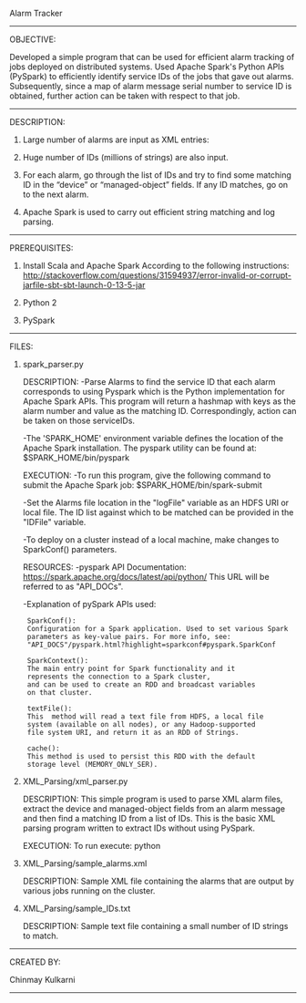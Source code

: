 Alarm Tracker

********************************

OBJECTIVE:

Developed a simple program that can be used for efficient alarm 
tracking of jobs deployed on distributed systems. Used Apache Spark's 
Python APIs (PySpark) to efficiently identify service IDs of the jobs 
that gave out alarms. Subsequently, since a map of alarm message 
serial number to service ID is obtained, further action can be taken 
with respect to that job.

********************************

DESCRIPTION:

1.	Large number of alarms are input as XML entries:

2.	Huge number of IDs (millions of strings) are also input.

3.	For each alarm, go through the list of IDs and try to find some 
	matching ID in the “device” or “managed-object” fields. 
	If any ID matches, go on to the next alarm.

4.	Apache Spark is used to carry out efficient string matching and 
	log parsing.

********************************

PREREQUISITES:

1.	Install Scala and Apache Spark According to the following 
	instructions: 
	http://stackoverflow.com/questions/31594937/error-invalid-or-corrupt-jarfile-sbt-sbt-launch-0-13-5-jar

2. Python 2

3. PySpark 

********************************

FILES:

1. spark_parser.py

	DESCRIPTION:
	-Parse Alarms to find the service ID that each alarm corresponds to 
	 using Pyspark which is the Python implementation for Apache Spark 
	 APIs. This program will return a hashmap with keys as the alarm 
	 number and value as the matching ID. Correspondingly, action can 
	 be taken on those serviceIDs.

 	-The 'SPARK_HOME' environment variable defines the location of the 
	 Apache Spark installation. The pyspark utility can be found at:
	 $SPARK_HOME/bin/pyspark


	EXECUTION:
 	-To run this program, give the following command to submit the 
  	 Apache Spark job:
  	 $SPARK_HOME/bin/spark-submit  <this file>

 	-Set the Alarms file location in the "logFile" variable as an HDFS 
	 URI or local file. The ID list against which to be matched can be 
	 provided in the "IDFile" variable. 
	
 	-To deploy on a cluster instead of a local machine, make changes to
  	 SparkConf() parameters.


	RESOURCES:
	-pyspark API Documentation: 
	 https://spark.apache.org/docs/latest/api/python/
  	 This URL will be referred to as "API_DOCs".

 	-Explanation of pySpark APIs used:

		SparkConf():
		Configuration for a Spark application. Used to set various Spark 
		parameters as key-value pairs. For more info, see:
		"API_DOCS"/pyspark.html?highlight=sparkconf#pyspark.SparkConf

		SparkContext():
		The main entry point for Spark functionality and it 
		represents the connection to a Spark cluster, 
		and can be used to create an RDD and broadcast variables 
		on that cluster.

		textFile():
		This  method will read a text file from HDFS, a local file 
		system (available on all nodes), or any Hadoop-supported 
		file system URI, and return it as an RDD of Strings.

		cache():
		This method is used to persist this RDD with the default 
		storage level (MEMORY_ONLY_SER).

2. XML_Parsing/xml_parser.py

	DESCRIPTION:
	This simple program is used to parse XML alarm files, extract
	the device and managed-object fields from an alarm message
	and then find a matching ID from a list of IDs. This is the
	basic XML parsing program written to extract IDs without using
	PySpark.

	EXECUTION:
	To run execute:
	python <python file>

3. XML_Parsing/sample_alarms.xml
	
	DESCRIPTION:
	Sample XML file containing the alarms that are output by various
	jobs running on the cluster.

4. XML_Parsing/sample_IDs.txt

	DESCRIPTION:
	Sample text file containing a small number of ID strings to match.

********************************

CREATED BY:

Chinmay Kulkarni

********************************

